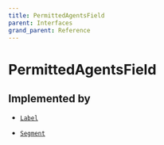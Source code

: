```yaml
---
title: PermittedAgentsField
parent: Interfaces
grand_parent: Reference
---
```


# PermittedAgentsField

## Implemented by

- <code><a href="/docs/reference/object/label">Label</a></code></li>

- <code><a href="/docs/reference/object/segment">Segment</a></code></li>

